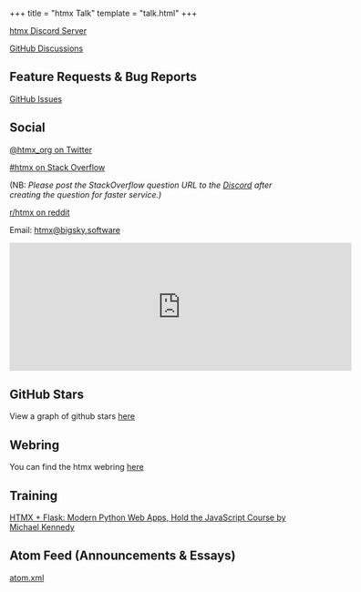 +++
title = "htmx Talk"
template = "talk.html"
+++

[htmx Discord Server](/discord)

[GitHub Discussions](https://github.com/bigskysoftware/htmx/discussions)

## Feature Requests & Bug Reports

[GitHub Issues](https://github.com/bigskysoftware/htmx/issues)

## Social

[@htmx_org on Twitter](https://twitter.com/htmx_org)

[#htmx on Stack Overflow](https://stackoverflow.com/questions/tagged/htmx)

(NB: *Please post the StackOverflow question URL to the [Discord](https://htmx.org/discord) after creating the question for 
faster service.)*

[r/htmx on reddit](https://www.reddit.com/r/htmx/)

Email: [htmx@bigsky.software](mailto:htmx@bigsky.software)

<iframe src="https://github.com/sponsors/bigskysoftware/card" title="Sponsor bigskysoftware" height="225" width="600" style="border: 0;"></iframe>

## GitHub Stars

View a graph of github stars [here](https://star-history.com/embed?#bigskysoftware/htmx&bigskysoftware/_hyperscript&Date)

## Webring

You can find the htmx webring [here](@/webring.md)

## Training

[HTMX + Flask: Modern Python Web Apps, Hold the JavaScript Course by Michael Kennedy](https://training.talkpython.fm/courses/htmx-flask-modern-python-web-apps-hold-the-javascript)

## Atom Feed (Announcements & Essays)

[atom.xml](/atom.xml)
